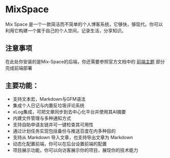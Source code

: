 # MixSpace

Mix Space 是一个一款简洁而不简单的个人博客系统，它够快，够现代。你可以利用它构建一个属于自己的个人空间，记录生活，分享知识。

## 注意事项

在此处你安装的是Mix-Space的后端，你还需要参照官方文档中的 [前端主题](https://mx-space.js.org/themes) 部分完成前端部署

## 主要功能：

- 支持文本宏，Markdown与GFM语法
- 集成个人日记与内置反垃圾评论系统
- xLog集成，可把文章同步到去中心化平台并使用其AI摘要
- 内建文件管理与多种通知方式
- 支持自助申请友链并可一键检查其可用性
- 通过计划任务实现包括备份与推送百度在内多种目的
- 支持从 Markdown 导入文章，也支持导出文章为 Markdown
- 动态化配置前端，你可以在后台设置前端的配置
- 项目展示功能，你可以向访客展示你的项目，展现你的技术能力